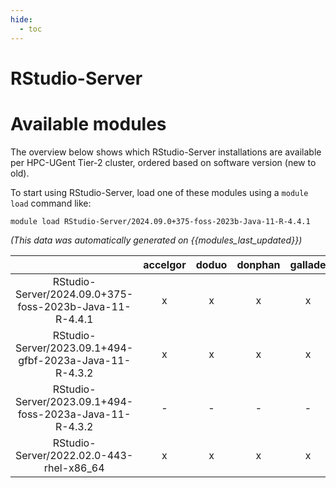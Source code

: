 ```yaml
---
hide:
  - toc
---
```


RStudio-Server
==============

# Available modules


The overview below shows which RStudio-Server installations are available per HPC-UGent Tier-2 cluster, ordered based on software version (new to old).

To start using RStudio-Server, load one of these modules using a `module load` command like:

```shell
module load RStudio-Server/2024.09.0+375-foss-2023b-Java-11-R-4.4.1
```

*(This data was automatically generated on {{modules_last_updated}})*  

| |accelgor|doduo|donphan|gallade|joltik|shinx|skitty|
| :---: | :---: | :---: | :---: | :---: | :---: | :---: | :---: |
|RStudio-Server/2024.09.0+375-foss-2023b-Java-11-R-4.4.1|x|x|x|x|-|x|x|
|RStudio-Server/2023.09.1+494-gfbf-2023a-Java-11-R-4.3.2|x|x|x|x|-|-|-|
|RStudio-Server/2023.09.1+494-foss-2023a-Java-11-R-4.3.2|-|-|-|-|-|x|x|
|RStudio-Server/2022.02.0-443-rhel-x86_64|x|x|x|x|-|-|-|
